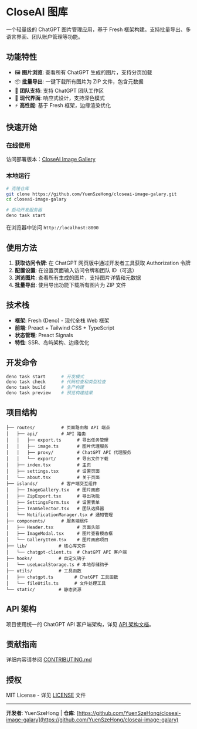 # CloseAI 图库

一个轻量级的 ChatGPT 图片管理应用，基于 Fresh 框架构建。支持批量导出、多语言界面、团队账户管理等功能。

## 功能特性

- 🖼️ **图片浏览**: 查看所有 ChatGPT 生成的图片，支持分页加载
- 📦 **批量导出**: 一键下载所有图片为 ZIP 文件，包含元数据
- 👥 **团队支持**: 支持 ChatGPT 团队工作区
- 🎨 **现代界面**: 响应式设计，支持深色模式
- ⚡ **高性能**: 基于 Fresh 框架，边缘渲染优化

## 快速开始

### 在线使用

访问部署版本：[CloseAI Image Gallery](https://closeai-image-galary.yuen-network.top/)

### 本地运行

```bash
# 克隆仓库
git clone https://github.com/YuenSzeHong/closeai-image-galary.git
cd closeai-image-galary

# 启动开发服务器
deno task start
```

在浏览器中访问 `http://localhost:8000`

## 使用方法

1. **获取访问令牌**: 在 ChatGPT 网页版中通过开发者工具获取 Authorization 令牌
2. **配置设置**: 在设置页面输入访问令牌和团队 ID（可选）
3. **浏览图片**: 查看所有生成的图片，支持图片详情和元数据
4. **批量导出**: 使用导出功能下载所有图片为 ZIP 文件

## 技术栈

- **框架**: Fresh (Deno) - 现代全栈 Web 框架
- **前端**: Preact + Tailwind CSS + TypeScript
- **状态管理**: Preact Signals
- **特性**: SSR、岛屿架构、边缘优化

## 开发命令

```bash
deno task start      # 开发模式
deno task check      # 代码检查和类型检查
deno task build      # 生产构建
deno task preview    # 预览构建结果
```

## 项目结构

```
├── routes/          # 页面路由和 API 端点
│   ├── api/         # API 路由
│   │   ├── export.ts      # 导出任务管理
│   │   ├── image.ts       # 图片代理服务
│   │   ├── proxy/         # ChatGPT API 代理服务
│   │   └── export/        # 导出文件下载
│   ├── index.tsx          # 主页
│   ├── settings.tsx       # 设置页面
│   └── about.tsx          # 关于页面
├── islands/         # 客户端交互组件
│   ├── ImageGallery.tsx   # 图片画廊
│   ├── ZipExport.tsx      # 导出功能
│   ├── SettingsForm.tsx   # 设置表单
│   ├── TeamSelector.tsx   # 团队选择器
│   └── NotificationManager.tsx # 通知管理
├── components/      # 服务端组件
│   ├── Header.tsx         # 页面头部
│   ├── ImageModal.tsx     # 图片查看模态框
│   └── GalleryItem.tsx    # 图片画廊项目
├── lib/            # 核心库文件
│   └── chatgpt-client.ts  # ChatGPT API 客户端
├── hooks/          # 自定义钩子
│   └── useLocalStorage.ts # 本地存储钩子
├── utils/          # 工具函数
│   ├── chatgpt.ts        # ChatGPT 工具函数
│   └── fileUtils.ts      # 文件处理工具
└── static/         # 静态资源
```

## API 架构

项目使用统一的 ChatGPT API 客户端架构，详见 [API 架构文档](CHATGPT_API_ARCHITECTURE.md)。


## 贡献指南

详细内容请参阅 [CONTRIBUTING.md](CONTRIBUTING.md)

## 授权

MIT License - 详见 [LICENSE](LICENSE) 文件

---

**开发者**: YuenSzeHong | **仓库**: [https://github.com/YuenSzeHong/closeai-image-galary](https://github.com/YuenSzeHong/closeai-image-galary)
